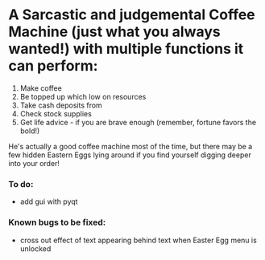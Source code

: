 # A Sarcastic and judgemental Coffee Machine (just what you always wanted!) with multiple functions it can perform:
  1) Make coffee
  2) Be topped up which low on resources
  3) Take cash deposits from 
  4) Check stock supplies
  5) Get life advice - if you are brave enough (remember, fortune favors the bold!)
  
He's actually a good coffee machine most of the time, but there may be a few hidden Eastern Eggs lying around if you find yourself digging deeper into your order!

### To do:
  - add gui with pyqt

### Known bugs to be fixed:
  - cross out effect of text appearing behind text when Easter Egg menu is unlocked

